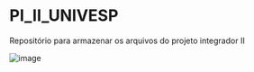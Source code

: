 # PI_II_UNIVESP
Repositório para armazenar os arquivos do projeto integrador II

![image](https://github.com/user-attachments/assets/621dcfcb-3e90-4a90-a9ae-b96e7d704165)

